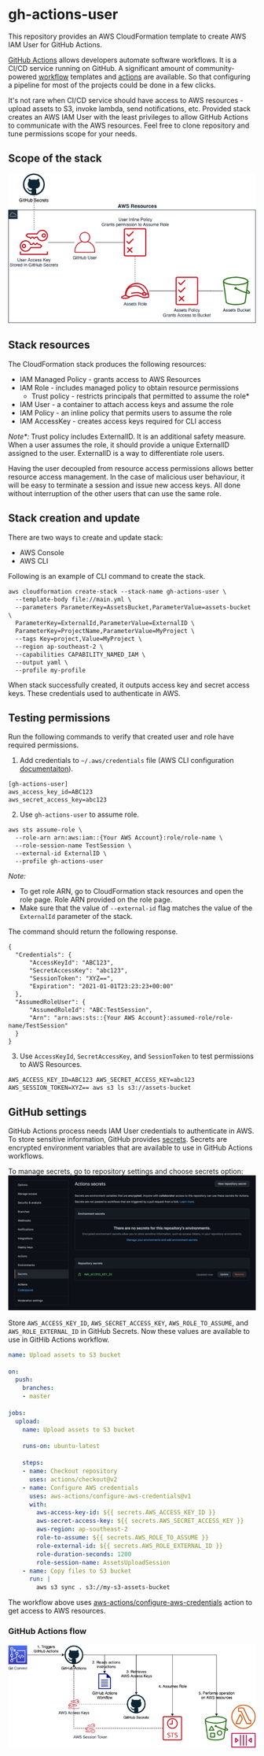 # gh-actions-user

This repository provides an AWS CloudFormation template to create AWS IAM User for GitHub Actions.

[GitHub Actions](https://github.com/features/actions) allows developers automate software workflows. It is a CI/CD service running on GitHub. A significant amount of community-powered [workflow](https://docs.github.com/en/actions/learn-github-actions/introduction-to-github-actions#workflows) templates and [actions](https://docs.github.com/en/actions/creating-actions/about-actions) are available. So that configuring a pipeline for most of the projects could be done in a few clicks.

It's not rare when CI/CD service should have access to AWS resources - upload assets to S3, invoke lambda, send notifications, etc. Provided stack creates an AWS IAM User with the least privileges to allow GitHub Actions to communicate with the AWS resources. Feel free to clone repository and tune permissions scope for your needs.

## Scope of the stack
![GitHub User stack](/docs/gh-actions-user.png?raw=true "GitHub User stack")

## Stack resources
The CloudFormation stack produces the following resources:
* IAM Managed Policy - grants access to AWS Resources
* IAM Role - includes managed policy to obtain resource permissions
  * Trust policy - restricts principals that permitted to assume the role*
* IAM User - a container to attach access keys and assume the role
* IAM Policy - an inline policy that permits users to assume the role
* IAM AccessKey - creates access keys required for CLI access

_Note*:_ Trust policy includes ExternalID. It is an additional safety measure. When a user assumes the role, it should provide a unique ExternalID assigned to the user. ExternalID is a way to differentiate role users.

Having the user decoupled from resource access permissions allows better resource access management. In the case of malicious user behaviour, it will be easy to terminate a session and issue new access keys. All done without interruption of the other users that can use the same role. 

## Stack creation and update
There are two ways to create and update stack:
* AWS Console
* AWS CLI

Following is an example of CLI command to create the stack.
```
aws cloudformation create-stack --stack-name gh-actions-user \
  --template-body file://main.yml \
  --parameters ParameterKey=AssetsBucket,ParameterValue=assets-bucket \
  ParameterKey=ExternalId,ParameterValue=ExternalID \
  ParameterKey=ProjectName,ParameterValue=MyProject \
  --tags Key=project,Value=MyProject \
  --region ap-southeast-2 \
  --capabilities CAPABILITY_NAMED_IAM \
  --output yaml \
  --profile my-profile
```

When stack successfully created, it outputs access key and secret access keys. These credentials used to authenticate in AWS.

## Testing permissions
Run the following commands to verify that created user and role have required permissions.

1. Add credentials to `~/.aws/credentials` file (AWS CLI configuration [documentaiton](https://docs.aws.amazon.com/cli/latest/userguide/cli-configure-files.html)).
```
[gh-actions-user]
aws_access_key_id=ABC123
aws_secret_access_key=abc123
```

2. Use `gh-actions-user` to assume role.
```
aws sts assume-role \
  --role-arn arn:aws:iam::{Your AWS Account}:role/role-name \
  --role-session-name TestSession \
  --external-id ExternalID \
  --profile gh-actions-user
```

_Note:_
* To get role ARN, go to CloudFormation stack resources and open the role page. Role ARN provided on the role page.
* Make sure that the value of `--external-id` flag matches the value of the `ExternalId` parameter of the stack.

The command should return the following response.
```
{
  "Credentials": {
      "AccessKeyId": "ABC123",
      "SecretAccessKey": "abc123",
      "SessionToken": "XYZ==",
      "Expiration": "2021-01-01T23:23:23+00:00"
  },
  "AssumedRoleUser": {
      "AssumedRoleId": "ABC:TestSession",
      "Arn": "arn:aws:sts::{Your AWS Account}:assumed-role/role-name/TestSession"
  }
}
```

3. Use `AccessKeyId`, `SecretAccessKey`, and `SessionToken` to test permissions to AWS Resources.
```
AWS_ACCESS_KEY_ID=ABC123 AWS_SECRET_ACCESS_KEY=abc123 AWS_SESSION_TOKEN=XYZ== aws s3 ls s3://assets-bucket
```

## GitHub settings
GitHub Actions process needs IAM User credentials to authenticate in AWS. To store sensitive information, GitHub provides [secrets](https://docs.github.com/en/actions/reference/encrypted-secrets). Secrets are encrypted environment variables that are available to use in GitHub Actions workflows.

To manage secrets, go to repository settings and choose secrets option:
![GitHub Secrets settings](/docs/gh-secrets-settings.png?raw=true "GitHub Secrets settings")

Store `AWS_ACCESS_KEY_ID`, `AWS_SECRET_ACCESS_KEY`, `AWS_ROLE_TO_ASSUME`, and `AWS_ROLE_EXTERNAL_ID` in GitHub Secrets. Now these values are available to use in GitHib Actions workflow.
```yml
name: Upload assets to S3 bucket

on:
  push:
    branches:
    - master

jobs:
  upload:
    name: Upload assets to S3 bucket

    runs-on: ubuntu-latest

    steps:
    - name: Checkout repository
      uses: actions/checkout@v2
    - name: Configure AWS credentials
      uses: aws-actions/configure-aws-credentials@v1
      with:
        aws-access-key-id: ${{ secrets.AWS_ACCESS_KEY_ID }}
        aws-secret-access-key: ${{ secrets.AWS_SECRET_ACCESS_KEY }}
        aws-region: ap-southeast-2
        role-to-assume: ${{ secrets.AWS_ROLE_TO_ASSUME }}
        role-external-id: ${{ secrets.AWS_ROLE_EXTERNAL_ID }}
        role-duration-seconds: 1200
        role-session-name: AssetsUploadSession
    - name: Copy files to S3 bucket
      run: |
        aws s3 sync . s3://my-s3-assets-bucket
```

The workflow above uses [aws-actions/configure-aws-credentials](https://github.com/aws-actions/configure-aws-credentials) action to get access to AWS resources.

### GitHub Actions flow
![GitHub Actions flow](/docs/gh-actions-flow.png?raw=true "GitHub Actions flow")

